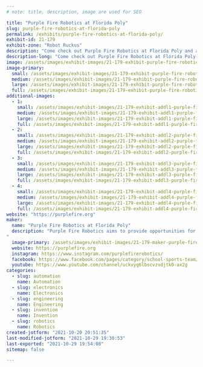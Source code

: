 ```yaml
---
# note: title, description, image are used for SEO

title: "Purple Fire Robotics at Florida Poly"
slug: purple-fire-robotics-at-florida-poly
permalink: /exhibits/purple-fire-robotics-at-florida-poly/
exhibit-id: 21-179
exhibit-zone: "Robot Ruckus"
description: "Come check out Purple Fire Robotics at Florida Poly and all of the cool robots we’ve made!"
description-long: "Come check out Purple Fire Robotics at Florida Poly and all of the cool robots we’ve made and are currently working on! Our VEX U robots were built to fulfill the goal of the VEX Robotics Competition Change Up season and qualified for the 2021 VEX U Championship. We also build Combat Robots ranging from weight classes of 1lb to 250lbs. Our 250lbs robot is currently in the design phase and we are hoping to make it to the BattleBots TV show! Our R&D section also creates robots like our Poly Bot which is an Unmanned Ground Vehicle in the works to autonomously navigate the Florida Poly campus. Come check out all our cool stuff!!"
image: /assets/images/exhibit-images/21-179-exhibit-purple-fire-robotics-at-florida-poly-43-pf-logo-05-470-large.png
image-primary: 
  small: /assets/images/exhibit-images/21-179-exhibit-purple-fire-robotics-at-florida-poly-43-pf-logo-05-470-small.png
  medium: /assets/images/exhibit-images/21-179-exhibit-purple-fire-robotics-at-florida-poly-43-pf-logo-05-470-medium.png
  large: /assets/images/exhibit-images/21-179-exhibit-purple-fire-robotics-at-florida-poly-43-pf-logo-05-470-large.png
  full: /assets/images/exhibit-images/21-179-exhibit-purple-fire-robotics-at-florida-poly-43-pf-logo-05-470-full.png
additional-images: 
  - 1:
    small: /assets/images/exhibit-images/21-179-exhibit-addl1-purple-fire-robotics-at-florida-poly-20210420-225650-small.jpg
    medium: /assets/images/exhibit-images/21-179-exhibit-addl1-purple-fire-robotics-at-florida-poly-20210420-225650-medium.jpg
    large: /assets/images/exhibit-images/21-179-exhibit-addl1-purple-fire-robotics-at-florida-poly-20210420-225650-large.jpg
    full: /assets/images/exhibit-images/21-179-exhibit-addl1-purple-fire-robotics-at-florida-poly-20210420-225650-full.jpg
  - 2:
    small: /assets/images/exhibit-images/21-179-exhibit-addl2-purple-fire-robotics-at-florida-poly-20211020-115051-small.jpg
    medium: /assets/images/exhibit-images/21-179-exhibit-addl2-purple-fire-robotics-at-florida-poly-20211020-115051-medium.jpg
    large: /assets/images/exhibit-images/21-179-exhibit-addl2-purple-fire-robotics-at-florida-poly-20211020-115051-large.jpg
    full: /assets/images/exhibit-images/21-179-exhibit-addl2-purple-fire-robotics-at-florida-poly-20211020-115051-full.jpg
  - 3:
    small: /assets/images/exhibit-images/21-179-exhibit-addl3-purple-fire-robotics-at-florida-poly-20211020-115322-small.jpg
    medium: /assets/images/exhibit-images/21-179-exhibit-addl3-purple-fire-robotics-at-florida-poly-20211020-115322-medium.jpg
    large: /assets/images/exhibit-images/21-179-exhibit-addl3-purple-fire-robotics-at-florida-poly-20211020-115322-large.jpg
    full: /assets/images/exhibit-images/21-179-exhibit-addl3-purple-fire-robotics-at-florida-poly-20211020-115322-full.jpg
  - 4:
    small: /assets/images/exhibit-images/21-179-exhibit-addl4-purple-fire-robotics-at-florida-poly-20211020-115359-small.jpg
    medium: /assets/images/exhibit-images/21-179-exhibit-addl4-purple-fire-robotics-at-florida-poly-20211020-115359-medium.jpg
    large: /assets/images/exhibit-images/21-179-exhibit-addl4-purple-fire-robotics-at-florida-poly-20211020-115359-large.jpg
    full: /assets/images/exhibit-images/21-179-exhibit-addl4-purple-fire-robotics-at-florida-poly-20211020-115359-full.jpg
website: "https://purplefire.org"
maker: 
  name: "Purple Fire Robotics at Florida Poly"
  description: "Purple Fire Robotics aims to provide opportunities for students to excel, innovate, and learn robotics while providing an environment to thrive in mechanics, electronics, and computer science at Florida Polytechnic University. There are 7 sections within the club: Combat, VEX U, Research & Development, Events, Outreach, Fundraising, and 250 Pound Robot. 
"
  image-primary: /assets/images/exhibit-images/21-179-maker-purple-fire-robotics-at-florida-poly-pf-logo-05-medium.png
  website: https://purplefire.org
  instagram: https://www.instagram.com/purplefirerobotics/
  facebook: https://www.facebook.com/pages/category/school-sports-team/purple-fire-robotics-1346917608784290/
  youtube: https://www.youtube.com/channel/uckvyg6lbscvzvdjtk0-ax2g
categories: 
  - slug: automation
    name: Automation
  - slug: electronics
    name: Electronics
  - slug: engineering
    name: Engineering
  - slug: invention
    name: Invention
  - slug: robotics
    name: Robotics
created-jotform: "2021-10-20 20:51:35"
last-modified-jotform: "2021-10-29 19:30:53"
last-exported: "2021-10-29 19:54:08"
sitemap: false

---
```

